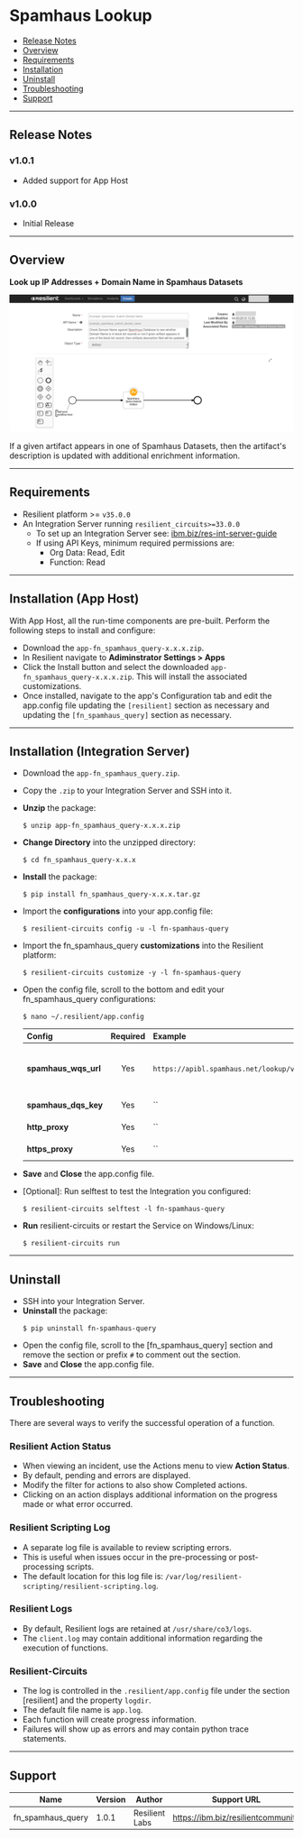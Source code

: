 <!--
  This Install README.md is generated by running:
  "resilient-sdk docgen -p fn_spamhaus_query --install-guide"

  It is best edited using a Text Editor with a Markdown Previewer. VS Code
  is a good example. Checkout https://guides.github.com/features/mastering-markdown/
  for tips on writing with Markdown

  If you make manual edits and run docgen again, a .bak file will be created

  Store any screenshots in the "doc/screenshots" directory and reference them like:
  ![screenshot: screenshot_1](./doc/screenshots/screenshot_1.png)
-->

# Spamhaus Lookup

- [Release Notes](#release-notes)
- [Overview](#overview)
- [Requirements](#requirements)
- [Installation](#installation)
- [Uninstall](#uninstall)
- [Troubleshooting](#troubleshooting)
- [Support](#support)

---

## Release Notes
<!--
  Specify all changes in this release. Do not remove the release
  notes of a previous release
-->
### v1.0.1
* Added support for App Host

### v1.0.0
* Initial Release

---

## Overview
<!--
  Provide a high-level description of the function itself and its remote software or application.
  The text below is parsed from the "description" and "long_description" attributes in the setup.py file
-->
**Look up IP Addresses + Domain Name in Spamhaus Datasets**

 ![screenshot: main](./doc/screenshots/main.png)

If a given artifact appears in one of Spamhaus Datasets, then the artifact's description is updated with additional enrichment information.

---

## Requirements
<!--
  List any Requirements
-->
* Resilient platform >= `v35.0.0`
* An Integration Server running `resilient_circuits>=33.0.0`
  * To set up an Integration Server see: [ibm.biz/res-int-server-guide](https://ibm.biz/res-int-server-guide)
  * If using API Keys, minimum required permissions are:
      * Org Data: Read, Edit
      * Function: Read
---

## Installation (App Host)
With App Host, all the run-time components are pre-built. Perform the following steps to install and configure:
* Download the `app-fn_spamhaus_query-x.x.x.zip`.
* In Resilient navigate to **Adiminstrator Settings > Apps**
* Click the Install button and select the downloaded `app-fn_spamhaus_query-x.x.x.zip`. This will install the associated customizations.
* Once installed, navigate to the app's Configuration tab and edit the app.config file updating the `[resilient]` section as necessary and updating the `[fn_spamhaus_query]` section as necessary.
---

## Installation (Integration Server)
* Download the `app-fn_spamhaus_query.zip`.
* Copy the `.zip` to your Integration Server and SSH into it.
* **Unzip** the package:
  ```
  $ unzip app-fn_spamhaus_query-x.x.x.zip
  ```
* **Change Directory** into the unzipped directory:
  ```
  $ cd fn_spamhaus_query-x.x.x
  ```
* **Install** the package:
  ```
  $ pip install fn_spamhaus_query-x.x.x.tar.gz
  ```
* Import the **configurations** into your app.config file:
  ```
  $ resilient-circuits config -u -l fn-spamhaus-query
  ```
* Import the fn_spamhaus_query **customizations** into the Resilient platform:
  ```
  $ resilient-circuits customize -y -l fn-spamhaus-query
  ```
* Open the config file, scroll to the bottom and edit your fn_spamhaus_query configurations:
  ```
  $ nano ~/.resilient/app.config
  ```
  | Config | Required | Example | Description |
  | ------ | :------: | ------- | ----------- |
  | **spamhaus_wqs_url** | Yes | `https://apibl.spamhaus.net/lookup/v1/` | The endpoint for Spamhaus API |
  | **spamhaus_dqs_key** | Yes | `` | The API Key |
  | **http_proxy** | Yes | `` | A HTTP proxy |
  | **https_proxy** | Yes | `` | A HTTPS Proxy |

* **Save** and **Close** the app.config file.
* [Optional]: Run selftest to test the Integration you configured:
  ```
  $ resilient-circuits selftest -l fn-spamhaus-query
  ```
* **Run** resilient-circuits or restart the Service on Windows/Linux:
  ```
  $ resilient-circuits run
  ```


---

## Uninstall
* SSH into your Integration Server.
* **Uninstall** the package:
  ```
  $ pip uninstall fn-spamhaus-query
  ```
* Open the config file, scroll to the [fn_spamhaus_query] section and remove the section or prefix `#` to comment out the section.
* **Save** and **Close** the app.config file.

---

## Troubleshooting
There are several ways to verify the successful operation of a function.

### Resilient Action Status
* When viewing an incident, use the Actions menu to view **Action Status**.
* By default, pending and errors are displayed.
* Modify the filter for actions to also show Completed actions.
* Clicking on an action displays additional information on the progress made or what error occurred.

### Resilient Scripting Log
* A separate log file is available to review scripting errors.
* This is useful when issues occur in the pre-processing or post-processing scripts.
* The default location for this log file is: `/var/log/resilient-scripting/resilient-scripting.log`.

### Resilient Logs
* By default, Resilient logs are retained at `/usr/share/co3/logs`.
* The `client.log` may contain additional information regarding the execution of functions.

### Resilient-Circuits
* The log is controlled in the `.resilient/app.config` file under the section [resilient] and the property `logdir`.
* The default file name is `app.log`.
* Each function will create progress information.
* Failures will show up as errors and may contain python trace statements.

---

<!--
  If necessary, use this section to describe how to configure your security application to work with the integration.
  Delete this section if the user does not need to perform any configuration procedures on your product.

## Configure <Product_Name>

* Step One
* Step Two
* Step Three

---
-->

## Support
| Name | Version | Author | Support URL |
| ---- | ------- | ------ | ----------- |
| fn_spamhaus_query | 1.0.1 | Resilient Labs | https://ibm.biz/resilientcommunity |
